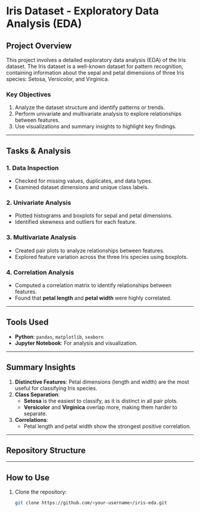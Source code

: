 # Iris Dataset - Exploratory Data Analysis (EDA)

## Project Overview
This project involves a detailed exploratory data analysis (EDA) of the Iris dataset. The Iris dataset is a well-known dataset for pattern recognition, containing information about the sepal and petal dimensions of three Iris species: Setosa, Versicolor, and Virginica.

### Key Objectives
1. Analyze the dataset structure and identify patterns or trends.
2. Perform univariate and multivariate analysis to explore relationships between features.
3. Use visualizations and summary insights to highlight key findings.

---

## Tasks & Analysis

### 1. Data Inspection
- Checked for missing values, duplicates, and data types.
- Examined dataset dimensions and unique class labels.

### 2. Univariate Analysis
- Plotted histograms and boxplots for sepal and petal dimensions.
- Identified skewness and outliers for each feature.

### 3. Multivariate Analysis
- Created pair plots to analyze relationships between features.
- Explored feature variation across the three Iris species using boxplots.

### 4. Correlation Analysis
- Computed a correlation matrix to identify relationships between features.
- Found that **petal length** and **petal width** were highly correlated.

---

## Tools Used
- **Python**: `pandas`, `matplotlib`, `seaborn`
- **Jupyter Notebook**: For analysis and visualization.

---

## Summary Insights
1. **Distinctive Features**: Petal dimensions (length and width) are the most useful for classifying Iris species.
2. **Class Separation**:
   - **Setosa** is the easiest to classify, as it is distinct in all pair plots.
   - **Versicolor** and **Virginica** overlap more, making them harder to separate.
3. **Correlations**:
   - Petal length and petal width show the strongest positive correlation.

---

## Repository Structure

---

## How to Use
1. Clone the repository:
   ```bash
   git clone https://github.com/<your-username>/iris-eda.git
